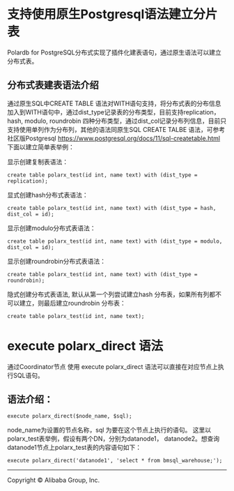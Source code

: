 # 支持使用原生Postgresql语法建立分片表
Polardb for PostgreSQL分布式实现了插件化建表语句，通过原生语法可以建立分布式表。
## 分布式表建表语法介绍
通过原生SQL中CREATE TABLE 语法对WITH语句支持，将分布式表的分布信息加入到WITH语句中，通过dist_type记录表的分布类型，目前支持replication，hash, modulo, roundrobin 四种分布类型，通过dist_col记录分布列信息，目前只支持使用单列作为分布列，其他的语法同原生SQL CREATE TALBE 语法，可参考社区版Postgresql https://www.postgresql.org/docs/11/sql-createtable.html
下面以建立简单表举例：

显示创建复制表语法：
```
create table polarx_test(id int, name text) with (dist_type = replication);
```
显式创建hash分布式表语法：
```
create table polarx_test(id int, name text) with (dist_type = hash, dist_col = id);
```
显示创建modulo分布式表语法：
```
create table polarx_test(id int, name text) with (dist_type = modulo, dist_col = id);
```
显示创建roundrobin分布式表语法：
```
create table polarx_test(id int, name text) with (dist_type = roundrobin);
```
隐式创建分布式表语法, 默认从第一个列尝试建立hash 分布表，如果所有列都不可以建立，则最后建立roundrobin 分布表：
```
create table polarx_test(id int, name text);
```
# execute polarx_direct 语法
通过Coordinator节点 使用 execute polarx_direct 语法可以直接在对应节点上执行SQL语句。 
## 语法介绍：
```
execute polarx_direct($node_name, $sql);
```
node_name为设置的节点名称，sql 为要在这个节点上执行的语句。
这里以polarx_test表举例，假设有两个DN，分别为datanode1， datanode2。想查询datanode1节点上polarx_test表的内容语句如下：
```
execute polarx_direct('datanode1', 'select * from bmsql_warehouse;');
```
___

Copyright © Alibaba Group, Inc.
